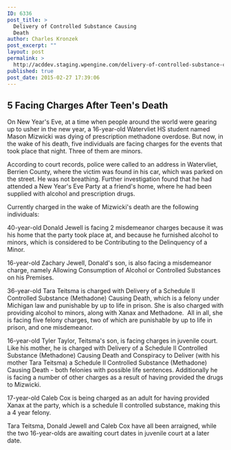 ```yaml
---
ID: 6336
post_title: >
  Delivery of Controlled Substance Causing
  Death
author: Charles Kronzek
post_excerpt: ""
layout: post
permalink: >
  http://acddev.staging.wpengine.com/delivery-of-controlled-substance-causing-death.html
published: true
post_date: 2015-02-27 17:39:06
---
```

<h2><b>5 Facing Charges After Teen's Death</b></h2>
On New Year's Eve, at a time when people around the world were gearing up to usher in the new year, a 16-year-old Watervliet HS student named Mason Mizwicki was dying of prescription methadone overdose. But now, in the wake of his death, five individuals are facing charges for the events that took place that night. Three of them are minors.<!--more-->

According to court records, police were called to an address in Watervliet, Berrien County, where the victim was found in his car, which was parked on the street. He was not breathing. Further investigation found that he had attended a New Year's Eve Party at a friend's home, where he had been supplied with alcohol and prescription drugs.

Currently charged in the wake of Mizwicki's death are the following individuals:

40-year-old Donald Jewell is facing 2 misdemeanor charges because it was his home that the party took place at, and because he furnished alcohol to minors, which is considered to be Contributing to the Delinquency of a Minor.

16-year-old Zachary Jewell, Donald's son, is also facing a misdemeanor charge, namely Allowing Consumption of Alcohol or Controlled Substances on his Premises.

36-year-old Tara Teitsma is charged with Delivery of a Schedule II Controlled Substance (Methadone) Causing Death, which is a felony under Michigan law and punishable by up to life in prison. She is also charged with providing alcohol to minors, along with Xanax and Methadone.  All in all, she is facing five felony charges, two of which are punishable by up to life in prison, and one misdemeanor.

16-year-old Tyler Taylor, Teitsma's son, is facing charges in juvenile court. Like his mother, he is charged with Delivery of a Schedule II Controlled Substance (Methadone) Causing Death and Conspiracy to Deliver (with his mother Tara Teitsma) a Schedule II Controlled Substance (Methadone) Causing Death - both felonies with possible life sentences. Additionally he is facing a number of other charges as a result of having provided the drugs to Mizwicki.

17-year-old Caleb Cox is being charged as an adult for having provided Xanax at the party, which is a schedule II controlled substance, making this a 4 year felony.

Tara Teitsma, Donald Jewell and Caleb Cox have all been arraigned, while the two 16-year-olds are awaiting court dates in juvenile court at a later date.